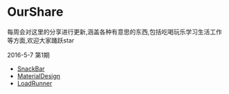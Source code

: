 # OurShare
每周会对这里的分享进行更新,涵盖各种有意思的东西,包括吃喝玩乐学习生活工作等方面,欢迎大家踊跃star

2016-5-7 第1期

- [SnackBar](Development/Android/CustomView/Bar.md)
- [MaterialDesign](Development/Android/Design/MaterialDesign.md)
- [LoadRunner](Development/Test/LoadRunner.md)